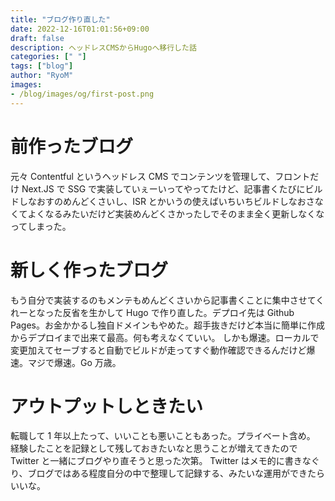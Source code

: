 ```yaml
---
title: "ブログ作り直した"
date: 2022-12-16T01:01:56+09:00
draft: false
description: ヘッドレスCMSからHugoへ移行した話
categories: [" "]
tags: ["blog"]
author: "RyoM"
images:
- /blog/images/og/first-post.png
---
```


# 前作ったブログ

元々 Contentful というヘッドレス CMS でコンテンツを管理して、フロントだけ Next.JS で SSG で実装していぇーいってやってたけど、記事書くたびにビルドしなおすのめんどくさいし、ISR
とかいうの使えばいちいちビルドしなおさなくてよくなるみたいだけど実装めんどくさかったしでそのまま全く更新しなくなってしまった。

# 新しく作ったブログ

もう自分で実装するのもメンテもめんどくさいから記事書くことに集中させてくれーとなった反省を生かして Hugo で作り直した。デプロイ先は Github Pages。お金かかるし独自ドメインもやめた。超手抜きだけど本当に簡単に作成からデプロイまで出来て最高。何も考えなくていい。
しかも爆速。ローカルで変更加えてセーブすると自動でビルドが走ってすぐ動作確認できるんだけど爆速。マジで爆速。Go 万歳。

# アウトプットしときたい

転職して 1 年以上たって、いいことも悪いこともあった。プライベート含め。
経験したことを記録として残しておきたいなと思うことが増えてきたので Twitter と一緒にブログやり直そうと思った次第。
Twitter はメモ的に書きなぐり、ブログではある程度自分の中で整理して記録する、みたいな運用ができたらいいな。
